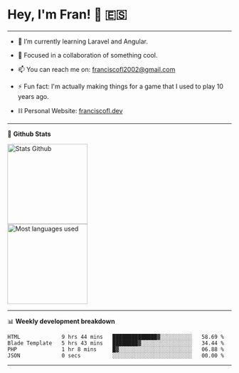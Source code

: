 # Hey, I'm Fran! 👋 :es:

-------

- 🌱 I’m currently learning Laravel and Angular.

- 👯 Focused in a collaboration of something cool.

- 📫 You can reach me on: franciscofl2002@gmail.com

- ⚡ Fun fact: I'm actually making things for a game that I used to play 10 years ago.

- ⛓  Personal Website: [franciscofl.dev](https://www.franciscofl.dev/)

-------

📝 **Github Stats**


<div align="left">
  <img height="180em" src="https://github-readme-stats.vercel.app/api?username=franciscofl12&count_private=true&show_icons=true&theme=dracula&bg_color=-45deg,282A36,3D3344" alt="Stats Github"/>
  <br>
  <img height="180em" src="https://github-readme-stats.vercel.app/api/top-langs/?username=franciscofl12&count_private&theme=dracula&bg_color=-45deg,282A36,3D3344&layout=compact&langs_count=6" alt="Most languages used"/>
</div>

-------

📊 **Weekly development breakdown**


<!--START_SECTION:waka-->

```text
HTML             9 hrs 44 mins   ██████████████▓░░░░░░░░░░   58.69 %
Blade Template   5 hrs 43 mins   ████████▓░░░░░░░░░░░░░░░░   34.44 %
PHP              1 hr 8 mins     █▓░░░░░░░░░░░░░░░░░░░░░░░   06.88 %
JSON             0 secs          ░░░░░░░░░░░░░░░░░░░░░░░░░   00.00 %
```

<!--END_SECTION:waka-->

-------

